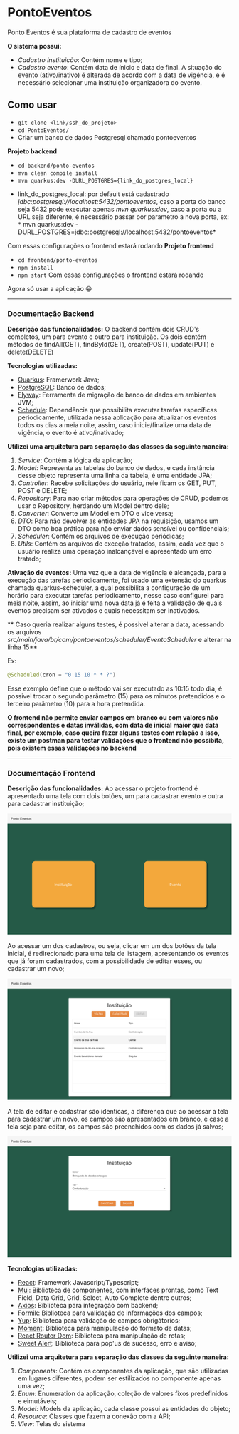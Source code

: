 # PontoEventos
Ponto Eventos é sua plataforma de cadastro de eventos

**O sistema possui:**
- *Cadastro instituição*: Contém nome e tipo;
- *Cadastro evento*: Contém data de ínicio e data de final. A situação do evento (ativo/inativo) é alterada de acordo com a data de vigência, e é necessário selecionar uma instituição organizadora do evento.

 
## Como usar 
- ``` git clone <link/ssh_do_projeto> ```
- ``` cd PontoEventos/ ```
- Criar um banco de dados Postgresql chamado pontoeventos

**Projeto backend**
- ``` cd backend/ponto-eventos ```
- ``` mvn clean compile install ```
- ``` mvn quarkus:dev -DURL_POSTGRES={link_do_postgres_local} ```

* link_do_postgres_local: por default está cadastrado *jdbc:postgresql://localhost:5432/pontoeventos*, caso a porta do banco seja 5432 pode executar apenas *mvn quarkus:dev*, caso a porta ou a URL seja diferente, é necessário passar por parametro a nova porta, ex: * mvn quarkus:dev -DURL_POSTGRES=jdbc:postgresql://localhost:5432/pontoeventos*

Com essas configurações o frontend estará rodando
**Projeto frontend**
- ``` cd frontend/ponto-eventos ```
- ``` npm install ```
- ``` npm start ```
Com essas configurações o frontend estará rodando

Agora só usar a aplicação 😁

---

### Documentação Backend

**Descrição das funcionalidades:**
O backend contém dois CRUD's completos, um para evento e outro para instituição. Os dois contém métodos de findAll(GET), findById(GET), create(POST), update(PUT) e delete(DELETE)

**Tecnologias utilizadas:**
* [Quarkus](https://quarkus.io/): Framerwork Java;
* [PostgreSQL](https://www.postgresql.org/): Banco de dados;
* [Flyway](https://pt.quarkus.io/guides/flyway): Ferramenta de migração de banco de dados em ambientes JVM;
* [Schedule](https://quarkus.io/guides/scheduler): Dependência que possibilita executar tarefas específicas periodicamente, utilizada nessa aplicação para atualizar os eventos todos os dias a meia noite, assim, caso inicie/finalize uma data de vigência, o evento é ativo/inativado;

**Utilizei uma arquitetura para separação das classes da seguinte maneira:**
1. *Service*: Contém a lógica da aplicação;
2. *Model*: Representa as tabelas do banco de dados,  e cada instância desse objeto representa uma linha da tabela, é uma entidade JPA;
3. *Controller*: Recebe solicitações do usuário, nele ficam os GET, PUT, POST e DELETE;
4. *Repository*: Para nao criar métodos para operações de CRUD, podemos usar o Repository, herdando um Model dentro dele;
5. *Converter*: Converte um Model em DTO e vice versa;
6. *DTO*: Para não devolver as entidades JPA na requisição, usamos um DTO como boa prática para não enviar dados sensível ou confidenciais;
7. *Scheduler*: Contém os arquivos de execução periódicas;
8. *Utils*: Contém os arquivos de exceção tratados, assim, cada vez que o usuário realiza uma operação inalcançável é apresentado um erro tratado;

**Ativação de eventos:**
Uma vez que a data de vigência é alcançada, para a execução das tarefas periodicamente, foi usado uma extensão do quarkus chamada quarkus-scheduler, a qual possibilita a configuração de um horário para executar tarefas periodicamento, nesse caso configurei para meia noite, assim, ao iniciar uma nova data já é feita a validação de quais eventos precisam ser ativados e quais necessitam ser inativados.

** Caso queria realizar alguns testes, é possivel alterar a data, acessando os arquivos *src/main/java/br/com/pontoeventos/scheduler/EventoScheduler* e alterar na linha 15**

Ex: 

```java
@Scheduled(cron = "0 15 10 * * ?")
```
Esse exemplo define que o método vai ser executado as 10:15 todo dia, é possivel trocar o segundo parâmetro (15) para os minutos pretendidos e o terceiro parâmetro (10) para a hora pretendida.

**O frontend não permite enviar campos em branco ou com valores não correspondentes e datas inválidas, com data de inicial maior que data final, por exemplo, caso queira fazer alguns testes com relação a isso, existe um postman para testar validações que o frontend não possibita, pois existem essas validações no backend**

---

### Documentação Frontend

**Descrição das funcionalidades:**
Ao acessar o projeto frontend é apresentado uma tela com dois botões, um para cadastrar evento e outra para cadastrar instituição;

![Tela Inicial](images/tela_inicial.png)

Ao acessar um dos cadastros, ou seja, clicar em um dos botões da tela inicial, é redirecionado para uma tela de listagem, apresentando os eventos que já foram cadastrados, com a possibilidade de editar esses, ou cadastrar um novo;

![Tela de Listagem](images/listagem.png)

A tela de editar e cadastrar são identicas, a diferença que ao acessar a tela para cadastrar um novo, os campos são apresentados em branco, e caso a tela seja para editar, os campos são preenchidos com os dados já salvos;

![Tela de Cadastrar Novo/Editar](images/cadastro.png)

**Tecnologias utilizadas:**
* [React](https://react.dev/): Framework Javascript/Typescript;
* [Mui](https://mui.com/): Biblioteca de componentes, com interfaces prontas, como Text Field, Data Grid, Grid, Select, Auto Complete dentre outros;
* [Axios](https://axios-http.com/ptbr/docs/intro): Biblioteca para integração com backend;
* [Formik](https://formik.org/): Biblioteca para validação de informações dos campos;
* [Yup](https://www.npmjs.com/package/yup): Biblioteca para validação de campos obrigátorios;
* [Moment](https://momentjs.com/): Biblioteca para manipulação do formato de datas;
* [React Router Dom](https://reactrouter.com/en/main): Biblioteca para manipulação de rotas;
* [Sweet Alert](https://sweetalert2.github.io/): Biblioteca para pop'us de sucesso, erro e aviso;

**Utilizei uma arquitetura para separação das classes da seguinte maneira:**
1. *Components*: Contém os componentes da aplicação, que são utilizadas em lugares diferentes, podem ser estilizados no componente apenas uma vez;
2. *Enum*: Enumeration da aplicação, coleção de valores fixos predefinidos e eimutáveis;
3. *Model*: Models da aplicação, cada classe possui as entidades do objeto;
4. *Resource*: Classes que fazem a conexão com a API;
5. *View*: Telas do sistema












